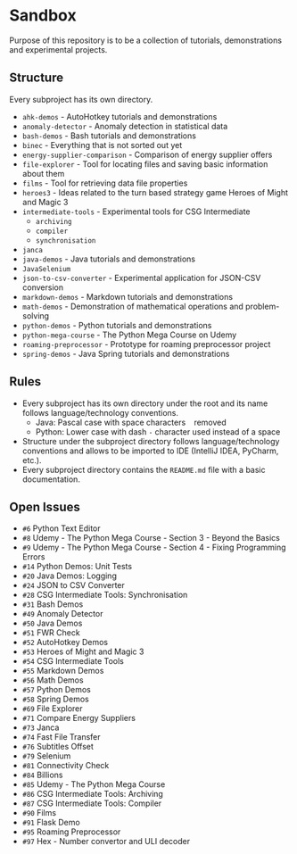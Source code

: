 # Sandbox

Purpose of this repository is to be a collection of tutorials, demonstrations
and experimental projects.

## Structure

Every subproject has its own directory.

* `ahk-demos` - AutoHotkey tutorials and demonstrations
* `anomaly-detector` - Anomaly detection in statistical data
* `bash-demos` - Bash tutorials and demonstrations
* `binec` - Everything that is not sorted out yet
* `energy-supplier-comparison` - Comparison of energy supplier offers
* `file-explorer` - Tool for locating files and saving basic information about them
* `films` - Tool for retrieving data file properties
* `heroes3` - Ideas related to the turn based strategy game Heroes of Might and Magic 3
* `intermediate-tools` - Experimental tools for CSG Intermediate
  * `archiving`
  * `compiler`
  * `synchronisation`
* `janca`
* `java-demos` - Java tutorials and demonstrations
* `JavaSelenium`
* `json-to-csv-converter` - Experimental application for JSON-CSV conversion
* `markdown-demos` - Markdown tutorials and demonstrations
* `math-demos` - Demonstration of mathematical operations and problem-solving
* `python-demos` - Python tutorials and demonstrations
* `python-mega-course` - The Python Mega Course on Udemy
* `roaming-preprocessor` - Prototype for roaming preprocessor project
* `spring-demos` - Java Spring tutorials and demonstrations

## Rules

* Every subproject has its own directory under the root and its name follows language/technology conventions.
  * Java: Pascal case with space characters ` ` removed
  * Python: Lower case with dash `-` character used instead of a space ` `
* Structure under the subproject directory follows language/technology conventions and allows to be imported to IDE (IntelliJ IDEA, PyCharm, etc.).
* Every subproject directory contains the `README.md` file with a basic documentation.

## Open Issues

* `#6` Python Text Editor
* `#8` Udemy - The Python Mega Course - Section 3 - Beyond the Basics
* `#9` Udemy - The Python Mega Course - Section 4 - Fixing Programming Errors
* `#14` Python Demos: Unit Tests
* `#20` Java Demos: Logging
* `#24` JSON to CSV Converter
* `#28` CSG Intermediate Tools: Synchronisation
* `#31` Bash Demos
* `#49` Anomaly Detector
* `#50` Java Demos
* `#51` FWR Check
* `#52` AutoHotkey Demos
* `#53` Heroes of Might and Magic 3
* `#54` CSG Intermediate Tools
* `#55` Markdown Demos
* `#56` Math Demos
* `#57` Python Demos
* `#58` Spring Demos
* `#69` File Explorer
* `#71` Compare Energy Suppliers
* `#73` Janca
* `#74` Fast File Transfer
* `#76` Subtitles Offset
* `#79` Selenium
* `#81` Connectivity Check
* `#84` Billions
* `#85` Udemy - The Python Mega Course
* `#86` CSG Intermediate Tools: Archiving
* `#87` CSG Intermediate Tools: Compiler
* `#90` Films
* `#91` Flask Demo
* `#95` Roaming Preprocessor
* `#97` Hex - Number convertor and ULI decoder
